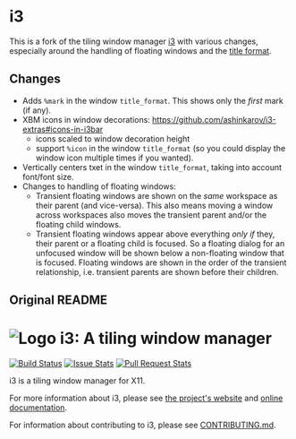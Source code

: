 # i3

This is a fork of the tiling window manager [i3](https://github.com/i3/i3)
with various changes, especially around the handling of floating windows
and the [title format](https://i3wm.org/docs/userguide.html#pango_markup).

## Changes

* Adds `%mark` in the window `title_format`.
  This shows only the *first* mark (if any).
* XBM icons in window decorations: https://github.com/ashinkarov/i3-extras#icons-in-i3bar
  * icons scaled to window decoration height
  * support `%icon` in the window `title_format` (so you could display the window icon multiple times if you wanted).
* Vertically centers txet in the window `title_format`, taking into account font/font size.
* Changes to handling of floating windows:
  * Transient floating windows are shown on the *same* workspace as their parent (and vice-versa).
    This also means moving a window across workspaces also moves the transient parent and/or the floating child windows.
  * Transient floating windows appear above everything *only if* they, their parent or a floating child is focused.
    So a floating dialog for an unfocused window will be shown below a non-floating window that is focused.
    Floating windows are shown in the order of the transient relationship,
    i.e. transient parents are shown before their children.

## Original README

![Logo](docs/logo-30.png) i3: A tiling window manager
=====================================================

[![Build Status](https://travis-ci.org/i3/i3.svg?branch=next)](https://travis-ci.org/i3/i3)
[![Issue Stats](https://img.shields.io/github/issues/i3/i3.svg)](https://github.com/i3/i3/issues)
[![Pull Request Stats](https://img.shields.io/github/issues-pr/i3/i3.svg)](https://github.com/i3/i3/pulls)

i3 is a tiling window manager for X11.

For more information about i3, please see [the project's website](https://i3wm.org/) and [online documentation](https://i3wm.org/docs/).

For information about contributing to i3, please see [CONTRIBUTING.md](.github/CONTRIBUTING.md).
